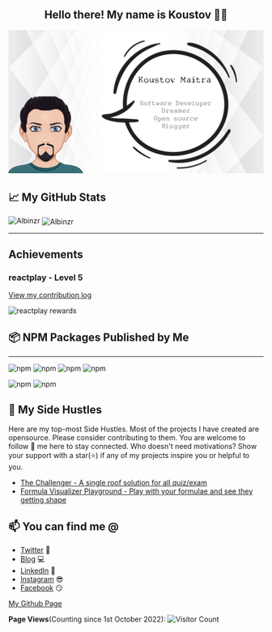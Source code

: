 <h2 align="center">Hello there! My name is Koustov 👋🤓</h2>

<p align=center>
<img src="./images/profile.png" alt="profile" />
</p>

## 📈 My GitHub Stats

<p><img align="left" src="https://github-readme-stats.vercel.app/api/top-langs?username=koustov&show_icons=true&locale=en&layout=compact&theme=radical" alt="Albinzr" /></p>

<p>&nbsp;<img align="center" src="https://github-readme-stats.vercel.app/api?username=koustov&show_icons=true&locale=en&theme=tokyonight" alt="Albinzr" width="410" /></p>

<hr>

## Achievements

### reactplay - Level 5

[View my contribution log](https://aviyel.com/user/koustov/43/rewards?log)

![reactplay rewards](https://aviyel.com/assets/uploads/rewards/share/user/950/readme/43.png)

## 📦 NPM Packages Published by Me
****
![npm](https://img.shields.io/npm/dt/rfp-react-form-builder?label=react-form-builder&style=plastic)
![npm](https://img.shields.io/npm/dt/json-graphql-parser?label=json-graphql-parser&style=plastic)
![npm](https://img.shields.io/npm/dt/react-form-planner?label=react-form-planner&style=plastic)
![npm](https://img.shields.io/npm/dt/react-ui-css-builder?label=react-ui-css-builder&style=plastic)

![npm](https://img.shields.io/npm/dt/array-initializer?label=array-initializer&style=plastic)
![npm](https://img.shields.io/npm/dt/js-formula-parser?label=js-formula-parser&style=plastic)




## 🚀 My Side Hustles

Here are my top-most Side Hustles. Most of the projects I have created are opensource. Please consider contributing to them. You are welcome to follow 🤝 me here to stay connected. Who doesn't need motivations? Show your support with a star(⭐) if any of my projects inspire you or helpful to you.

<!-- MY-SHOWOFF-PROJECTS:START -->

- [The Challenger - A single roof solution for all quiz/exam](https://github.com/The-Challenger)
- [Formula Visualizer Playground - Play with your formulae and see they getting shape](https://github.com/koustov/formula-visualizer-playground)
  
## 📫 You can find me @

<!-- YOU-CAN-FIND-ME:START -->

- [Twitter](https://twitter.com/kosutov) 🐤
- [Blog](https://blog.greenroots.info/) 💻
- [LinkedIn](https://www.linkedin.com/in/koustov-maitra-01836617/) 💼
- [Instagram](https://www.instagram.com/koustov.maitra/) 😎
- [Facebook](https://www.facebook.com/kmaitra) 😏

<!-- YOU-CAN-FIND-ME:END -->

[My Github Page](https://koustov.github.io/koustov)

**Page Views**(Counting since 1st October 2022): ![Visitor Count](https://profile-counter.glitch.me/kosutov/count.svg)
